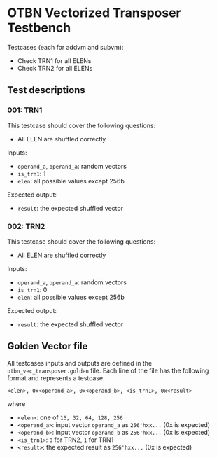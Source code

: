 # OTBN Vectorized Transposer Testbench

Testcases (each for addvm and subvm):
- Check TRN1 for all ELENs
- Check TRN2 for all ELENs

## Test descriptions

### 001: TRN1
This testcase should cover the following questions:
- All ELEN are shuffled correctly

Inputs:
- `operand_a`, `operand_a`: random vectors
- `is_trn1`: 1
- `elen`: all possible values except 256b

Expected output:
- `result`: the expected shuffled vector

### 002: TRN2
This testcase should cover the following questions:
- All ELEN are shuffled correctly

Inputs:
- `operand_a`, `operand_a`: random vectors
- `is_trn1`: 0
- `elen`: all possible values except 256b

Expected output:
- `result`: the expected shuffled vector

## Golden Vector file
All testcases inputs and outputs are defined in the `otbn_vec_transposer.golden` file.
Each line of the file has the following format and represents a testcase.
```
<elen>, 0x<operand_a>, 0x<operand_b>, <is_trn1>, 0x<result>
```
where
- `<elen>`: one of `16, 32, 64, 128, 256`
- `<operand_a>`: input vector `operand_a` as `256'hxx...` (0x is expected)
- `<operand_b>`: input vector `operand_b` as `256'hxx...` (0x is expected)
- `<is_trn1>`: `0` for TRN2, `1` for TRN1
- `<result>`: the expected result as `256'hxx...` (0x is expected)
